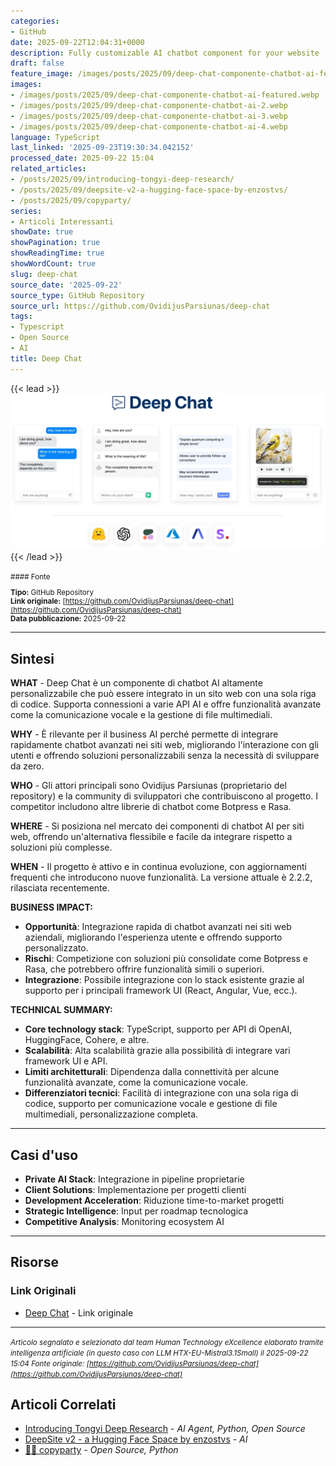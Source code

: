 ```yaml
---
categories:
- GitHub
date: 2025-09-22T12:04:31+0000
description: Fully customizable AI chatbot component for your website
draft: false
feature_image: /images/posts/2025/09/deep-chat-componente-chatbot-ai-featured.webp
images:
- /images/posts/2025/09/deep-chat-componente-chatbot-ai-featured.webp
- /images/posts/2025/09/deep-chat-componente-chatbot-ai-2.webp
- /images/posts/2025/09/deep-chat-componente-chatbot-ai-3.webp
- /images/posts/2025/09/deep-chat-componente-chatbot-ai-4.webp
language: TypeScript
last_linked: '2025-09-23T19:30:34.042152'
processed_date: 2025-09-22 15:04
related_articles:
- /posts/2025/09/introducing-tongyi-deep-research/
- /posts/2025/09/deepsite-v2-a-hugging-face-space-by-enzostvs/
- /posts/2025/09/copyparty/
series:
- Articoli Interessanti
showDate: true
showPagination: true
showReadingTime: true
showWordCount: true
slug: deep-chat
source_date: '2025-09-22'
source_type: GitHub Repository
source_url: https://github.com/OvidijusParsiunas/deep-chat
tags:
- Typescript
- Open Source
- AI
title: Deep Chat
---
```


{{< lead >}}
![Deep Chat](/images/posts/2025/09/deep-chat-componente-chatbot-ai-featured.webp)
{{< /lead >}}

<small>
#### Fonte

**Tipo:** GitHub Repository  
**Link originale:** [https://github.com/OvidijusParsiunas/deep-chat](https://github.com/OvidijusParsiunas/deep-chat)  
**Data pubblicazione:** 2025-09-22

</small>

---

## Sintesi

**WHAT** - Deep Chat è un componente di chatbot AI altamente personalizzabile che può essere integrato in un sito web con una sola riga di codice. Supporta connessioni a varie API AI e offre funzionalità avanzate come la comunicazione vocale e la gestione di file multimediali.

**WHY** - È rilevante per il business AI perché permette di integrare rapidamente chatbot avanzati nei siti web, migliorando l'interazione con gli utenti e offrendo soluzioni personalizzabili senza la necessità di sviluppare da zero.

**WHO** - Gli attori principali sono Ovidijus Parsiunas (proprietario del repository) e la community di sviluppatori che contribuiscono al progetto. I competitor includono altre librerie di chatbot come Botpress e Rasa.

**WHERE** - Si posiziona nel mercato dei componenti di chatbot AI per siti web, offrendo un'alternativa flessibile e facile da integrare rispetto a soluzioni più complesse.

**WHEN** - Il progetto è attivo e in continua evoluzione, con aggiornamenti frequenti che introducono nuove funzionalità. La versione attuale è 2.2.2, rilasciata recentemente.

**BUSINESS IMPACT:**
- **Opportunità**: Integrazione rapida di chatbot avanzati nei siti web aziendali, migliorando l'esperienza utente e offrendo supporto personalizzato.
- **Rischi**: Competizione con soluzioni più consolidate come Botpress e Rasa, che potrebbero offrire funzionalità simili o superiori.
- **Integrazione**: Possibile integrazione con lo stack esistente grazie al supporto per i principali framework UI (React, Angular, Vue, ecc.).

**TECHNICAL SUMMARY:**
- **Core technology stack**: TypeScript, supporto per API di OpenAI, HuggingFace, Cohere, e altre.
- **Scalabilità**: Alta scalabilità grazie alla possibilità di integrare vari framework UI e API.
- **Limiti architetturali**: Dipendenza dalla connettività per alcune funzionalità avanzate, come la comunicazione vocale.
- **Differenziatori tecnici**: Facilità di integrazione con una sola riga di codice, supporto per comunicazione vocale e gestione di file multimediali, personalizzazione completa.

---

## Casi d'uso

- **Private AI Stack**: Integrazione in pipeline proprietarie
- **Client Solutions**: Implementazione per progetti clienti
- **Development Acceleration**: Riduzione time-to-market progetti
- **Strategic Intelligence**: Input per roadmap tecnologica
- **Competitive Analysis**: Monitoring ecosystem AI

---



## Risorse

### Link Originali
- [Deep Chat](https://github.com/OvidijusParsiunas/deep-chat) - Link originale


---

*<small>Articolo segnalato e selezionato dal team Human Technology eXcellence elaborato tramite intelligenza artificiale (in questo caso con LLM HTX-EU-Mistral3.1Small) il 2025-09-22 15:04
Fonte originale: [https://github.com/OvidijusParsiunas/deep-chat](https://github.com/OvidijusParsiunas/deep-chat)</small>*

## Articoli Correlati

- [Introducing Tongyi Deep Research](/posts/2025/09/introducing-tongyi-deep-research/) - *AI Agent, Python, Open Source*
- [DeepSite v2 - a Hugging Face Space by enzostvs](/posts/2025/09/deepsite-v2-a-hugging-face-space-by-enzostvs/) - *AI*
- [💾🎉 copyparty](/posts/2025/09/copyparty/) - *Open Source, Python*